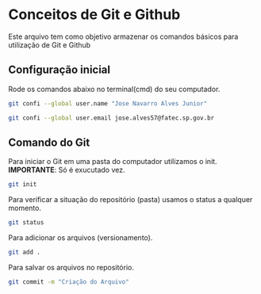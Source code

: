 # Conceitos de Git e Github

Este arquivo tem como objetivo armazenar os comandos básicos para utilização
de Git e Github

## Configuração inicial
Rode os comandos abaixo no terminal(cmd) do seu computador.
```bash
git confi --global user.name "Jose Navarro Alves Junior"

git confi --global user.email jose.alves57@fatec.sp.gov.br
``` 

## Comando do Git
Para iniciar o Git em uma pasta do computador utilizamos o init.
**IMPORTANTE**: Só é exucutado  vez.

```bash
git init
```

Para verificar a situação do repositório (pasta)
usamos o status a qualquer momento.
```bash
git status
```

Para adicionar os arquivos (versionamento).
```bash
git add .
```

Para salvar os arquivos no repositório.
```bash
git commit -m "Criação do Arquivo"
```
